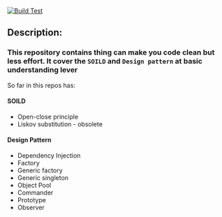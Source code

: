 [![Build Test](https://github.com/nghia46/Clean-Code/actions/workflows/main.yml/badge.svg)](https://github.com/nghia46/Clean-Code/actions/workflows/main.yml)
## Description: 
### This repository contains thing can make you code clean but less effort. It cover the `SOILD` and `Design pattern` at basic understanding lever
So far in this repos has:
#### SOILD
- Open-close principle
- Liskov substitution - obsolete
#### Design Pattern
- Dependency Injection
- Factory
- Generic factory
- Generic singleton
- Object Pool
- Commander
- Prototype
- Observer